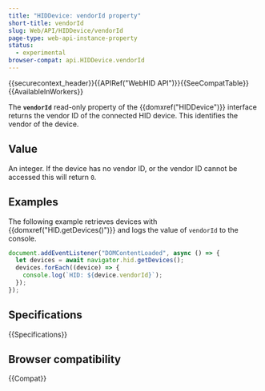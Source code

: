 ```yaml
---
title: "HIDDevice: vendorId property"
short-title: vendorId
slug: Web/API/HIDDevice/vendorId
page-type: web-api-instance-property
status:
  - experimental
browser-compat: api.HIDDevice.vendorId
---
```


{{securecontext_header}}{{APIRef("WebHID API")}}{{SeeCompatTable}}{{AvailableInWorkers}}

The **`vendorId`** read-only property of the {{domxref("HIDDevice")}} interface returns the vendor ID of the connected HID device. This identifies the vendor of the device.

## Value

An integer. If the device has no vendor ID, or the vendor ID cannot be accessed this will return `0`.

## Examples

The following example retrieves devices with {{domxref("HID.getDevices()")}} and logs the value of `vendorId` to the console.

```js
document.addEventListener("DOMContentLoaded", async () => {
  let devices = await navigator.hid.getDevices();
  devices.forEach((device) => {
    console.log(`HID: ${device.vendorId}`);
  });
});
```

## Specifications

{{Specifications}}

## Browser compatibility

{{Compat}}
